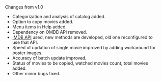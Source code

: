 Changes from v1.0
* Categorization and analysis of catalog added.
* Option to copy movies added.
* Menu items in Help added.
* Dependency on OMDB API removed.
* [IMDB API](http://app.imdb.com/) used, new methods are developed, old one reconfigured to use that API.
* Speed of updation of single movie improved by adding workaround for poster images.
* Accuracy of batch update improved.
* Status of movies to be copied, watched movies count, total movies added.
* Other minor bugs fixed.
